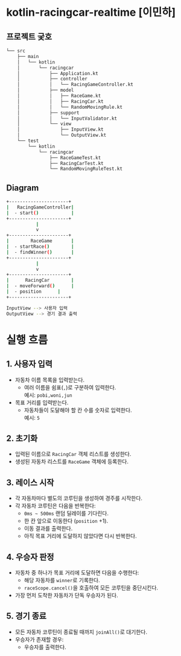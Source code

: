 # kotlin-racingcar-realtime [이민하]

## 프로젝트 궂호
```bash
└── src
    ├── main
    │   └── kotlin
    │       └── racingcar
    │           ├── Application.kt
    │           ├── controller
    │           │   └── RacingGameController.kt
    │           ├── model
    │           │   ├── RaceGame.kt
    │           │   ├── RacingCar.kt
    │           │   └── RandomMovingRule.kt
    │           ├── support
    │           │   └── InputValidator.kt
    │           └── view
    │               ├── InputView.kt
    │               └── OutputView.kt
    └── test
        └── kotlin
            └── racingcar
                ├── RaceGameTest.kt
                ├── RacingCarTest.kt
                └── RandomMovingRuleTest.kt

```

## Diagram
```bash
+----------------------+
|   RacingGameController|
|  - start()            |
+----------------------+
           |
           v
+----------------------+
|        RaceGame       |
|  - startRace()        |
|  - findWinner()       |
+----------------------+
           |
           v
+----------------------+
|      RacingCar        |
|  - moveForward()      |
|  - position      |
+----------------------+

InputView --> 사용자 입력
OutputView --> 경기 결과 출력
```

# 실행 흐름

## 1. 사용자 입력
- 자동차 이름 목록을 입력받는다.
    - 여러 이름을 쉼표(`,`)로 구분하여 입력한다.  
      예시: `pobi,woni,jun`
- 목표 거리를 입력받는다.
    - 자동차들이 도달해야 할 칸 수를 숫자로 입력한다.  
      예시: `5`

## 2. 초기화
- 입력된 이름으로 `RacingCar` 객체 리스트를 생성한다.
- 생성된 자동차 리스트를 `RaceGame` 객체에 등록한다.

## 3. 레이스 시작
- 각 자동차마다 별도의 코루틴을 생성하여 경주를 시작한다.
- 각 자동차 코루틴은 다음을 반복한다:
    - `0ms ~ 500ms` 랜덤 딜레이를 기다린다.
    - 한 칸 앞으로 이동한다 (`position` +1).
    - 이동 결과를 출력한다.
    - 아직 목표 거리에 도달하지 않았다면 다시 반복한다.

## 4. 우승자 판정
- 자동차 중 하나가 목표 거리에 도달하면 다음을 수행한다:
    - 해당 자동차를 `winner`로 기록한다.
    - `raceScope.cancel()`을 호출하여 모든 코루틴을 중단시킨다.
- 가장 먼저 도착한 자동차가 단독 우승자가 된다.

## 5. 경기 종료
- 모든 자동차 코루틴이 종료될 때까지 `joinAll()`로 대기한다.
- 우승자가 존재할 경우:
    - 우승자를 출력한다.